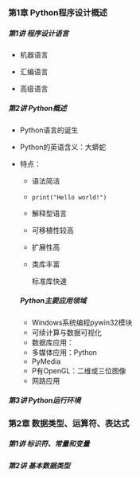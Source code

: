 

### 第1章 Python程序设计概述



##### 第1讲 程序设计语言

- 机器语言

- 汇编语言

- 高级语言

  

##### 第2讲 Python概述

- Python语言的诞生

- Python的英语含义：大蟒蛇

- 特点：

  - 语法简洁

  - ```
    print("Hello world!")
    ```

   - 解释型语言
  
   - 可移植性较高
  
   - 扩展性高
  
   - 类库丰富
  
     标准库快速
  
  ##### Python主要应用领域 
  
   - Windows系统编程pywin32模块
   - 可续计算与数据可视化
   - 数据库应用：
   - 多媒体应用：Python
   - PyMedia
   - P有OpenGL：二维或三位图像
   - 网路应用

##### 第3讲 Python运行环境





### 第2章 数据类型、运算符、表达式

##### 第1讲 标识符、常量和变量

##### 第2讲 基本数据类型
